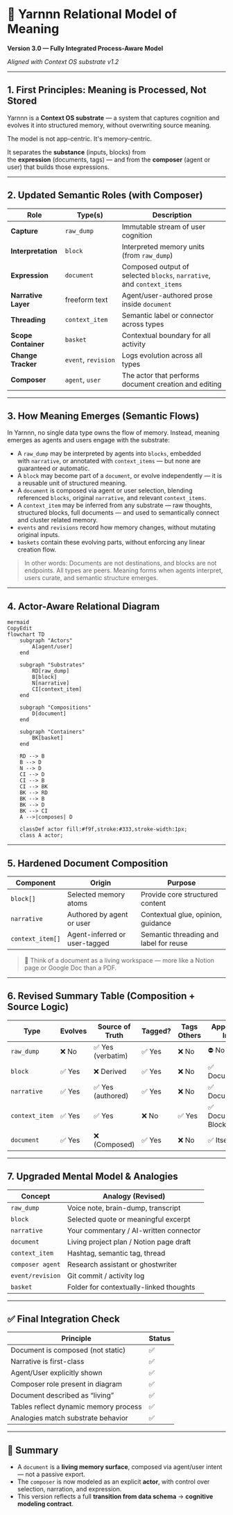 # 🧠 Yarnnn Relational Model of Meaning

**Version 3.0 — Fully Integrated Process-Aware Model**

*Aligned with Context OS substrate v1.2*

---

## 1. First Principles: Meaning is Processed, Not Stored

Yarnnn is a **Context OS substrate** — a system that captures cognition and evolves it into structured memory, without overwriting source meaning.

The model is not app-centric. It's memory-centric.

It separates the **substance** (inputs, blocks) from the **expression** (documents, tags) — and from the **composer** (agent or user) that builds those expressions.

---

## 2. Updated Semantic Roles (with Composer)

| Role | Type(s) | Description |
| --- | --- | --- |
| **Capture** | `raw_dump` | Immutable stream of user cognition |
| **Interpretation** | `block` | Interpreted memory units (from `raw_dump`) |
| **Expression** | `document` | Composed output of selected `blocks`, `narrative`, and `context_items` |
| **Narrative Layer** | freeform text | Agent/user-authored prose inside `document` |
| **Threading** | `context_item` | Semantic label or connector across types |
| **Scope Container** | `basket` | Contextual boundary for all activity |
| **Change Tracker** | `event`, `revision` | Logs evolution across all types |
| **Composer** | `agent`, `user` | The actor that performs document creation and editing |

---

## 3. How Meaning Emerges (Semantic Flows)

In Yarnnn, no single data type owns the flow of memory. Instead, meaning emerges as agents and users engage with the substrate:

- A `raw_dump` may be interpreted by agents into `blocks`, embedded with `narrative`, or annotated with `context_items` — but none are guaranteed or automatic.
- A `block` may become part of a `document`, or evolve independently — it is a reusable unit of structured meaning.
- A `document` is composed via agent or user selection, blending referenced `blocks`, original `narrative`, and relevant `context_items`.
- A `context_item` may be inferred from any substrate — raw thoughts, structured blocks, full documents — and used to semantically connect and cluster related memory.
- `events` and `revisions` record how memory changes, without mutating original inputs.
- `baskets` contain these evolving parts, without enforcing any linear creation flow.

> In other words: Documents are not destinations, and blocks are not endpoints. All types are peers. Meaning forms when agents interpret, users curate, and semantic structure emerges.
> 

---

## 4. Actor-Aware Relational Diagram

```mermaid
mermaid
CopyEdit
flowchart TD
    subgraph "Actors"
        A[agent/user]
    end

    subgraph "Substrates"
        RD[raw_dump]
        B[block]
        N[narrative]
        CI[context_item]
    end

    subgraph "Compositions"
        D[document]
    end

    subgraph "Containers"
        BK[basket]
    end

    RD --> B
    B --> D
    N --> D
    CI --> D
    CI --> B
    CI --> BK
    BK --> RD
    BK --> B
    BK --> D
    BK --> CI
    A -->|composes| D

    classDef actor fill:#f9f,stroke:#333,stroke-width:1px;
    class A actor;

```

---

## 5. Hardened Document Composition

| Component | Origin | Purpose |
| --- | --- | --- |
| `block[]` | Selected memory atoms | Provide core structured content |
| `narrative` | Authored by agent or user | Contextual glue, opinion, guidance |
| `context_item[]` | Agent-inferred or user-tagged | Semantic threading and label for reuse |

> 🎯 Think of a document as a living workspace — more like a Notion page or Google Doc than a PDF.
> 

---

## 6. Revised Summary Table (Composition + Source Logic)

| Type | Evolves | Source of Truth | Tagged? | Tags Others | Appears In |
| --- | --- | --- | --- | --- | --- |
| `raw_dump` | ❌ No | ✅ Yes (verbatim) | ✅ Yes | ❌ No | ⛔ No |
| `block` | ✅ Yes | ❌ Derived | ✅ Yes | ❌ No | ✅ Document |
| `narrative` | ✅ Yes | ✅ Yes (authored) | ✅ Yes | ❌ No | ✅ Document |
| `context_item` | ✅ Yes | ✅ Yes | ❌ No | ✅ Yes | ✅ Document, Block |
| `document` | ✅ Yes | ❌ (Composed) | ✅ Yes | ❌ No | ✅ Itself |

---

## 7. Upgraded Mental Model & Analogies

| Concept | Analogy (Revised) |
| --- | --- |
| `raw_dump` | Voice note, brain-dump, transcript |
| `block` | Selected quote or meaningful excerpt |
| `narrative` | Your commentary / AI-written connector |
| `document` | Living project plan / Notion page draft |
| `context_item` | Hashtag, semantic tag, thread |
| `composer agent` | Research assistant or ghostwriter |
| `event/revision` | Git commit / activity log |
| `basket` | Folder for contextually-linked thoughts |

---

## ✅ Final Integration Check

| Principle | Status |
| --- | --- |
| Document is composed (not static) | ✅ |
| Narrative is first-class | ✅ |
| Agent/User explicitly shown | ✅ |
| Composer role present in diagram | ✅ |
| Document described as “living” | ✅ |
| Tables reflect dynamic memory process | ✅ |
| Analogies match substrate behavior | ✅ |

---

## 📌 Summary

- A `document` is a **living memory surface**, composed via agent/user intent — not a passive export.
- The `composer` is now modeled as an explicit **actor**, with control over selection, narration, and expression.
- This version reflects a full **transition from data schema** → **cognitive modeling contract**.
